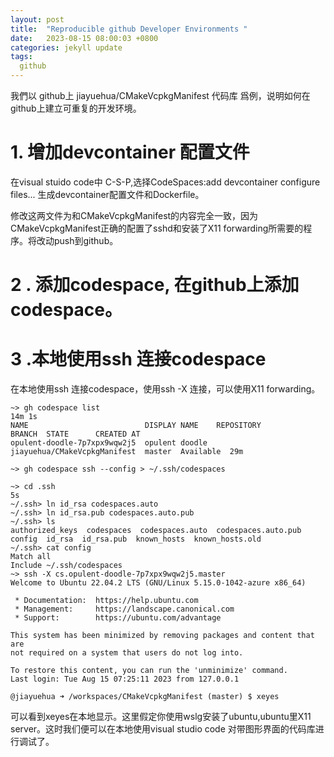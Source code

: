 ```yaml
---
layout: post
title:  "Reproducible github Developer Environments "
date:   2023-08-15 08:00:03 +0800
categories: jekyll update
tags:
  github
---
```


我們以 github上 jiayuehua/CMakeVcpkgManifest 代码库  爲例，说明如何在github上建立可重复的开发环境。

# 1. 增加devcontainer 配置文件
在visual stuido code中 C-S-P,选择CodeSpaces:add devcontainer configure files... 生成devcontainer配置文件和Dockerfile。

修改这两文件为和CMakeVcpkgManifest的内容完全一致，因为CMakeVcpkgManifest正确的配置了sshd和安装了X11 forwarding所需要的程序。将改动push到github。

# 2 . 添加codespace, 在github上添加codespace。

# 3 .本地使用ssh 连接codespace
在本地使用ssh 连接codespace，使用ssh -X 连接，可以使用X11 forwarding。

    ~> gh codespace list                                                                                                    14m 1s
    NAME                          DISPLAY NAME    REPOSITORY                    BRANCH  STATE      CREATED AT
    opulent-doodle-7p7xpx9wqw2j5  opulent doodle  jiayuehua/CMakeVcpkgManifest  master  Available  29m 

    ~> gh codespace ssh --config > ~/.ssh/codespaces 

    ~> cd .ssh                                                                                                                  5s
    ~/.ssh> ln id_rsa codespaces.auto
    ~/.ssh> ln id_rsa.pub codespaces.auto.pub
    ~/.ssh> ls                               
    authorized_keys  codespaces  codespaces.auto  codespaces.auto.pub  config  id_rsa  id_rsa.pub  known_hosts  known_hosts.old
    ~/.ssh> cat config    
    Match all
    Include ~/.ssh/codespaces
    ~> ssh -X cs.opulent-doodle-7p7xpx9wqw2j5.master 
    Welcome to Ubuntu 22.04.2 LTS (GNU/Linux 5.15.0-1042-azure x86_64)

     * Documentation:  https://help.ubuntu.com
     * Management:     https://landscape.canonical.com
     * Support:        https://ubuntu.com/advantage

    This system has been minimized by removing packages and content that are
    not required on a system that users do not log into.

    To restore this content, you can run the 'unminimize' command.
    Last login: Tue Aug 15 07:25:11 2023 from 127.0.0.1

    @jiayuehua ➜ /workspaces/CMakeVcpkgManifest (master) $ xeyes

可以看到xeyes在本地显示。这里假定你使用wslg安装了ubuntu,ubuntu里X11 server。这时我们便可以在本地使用visual studio code 对带图形界面的代码库进行调试了。

     

     



